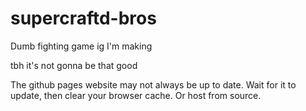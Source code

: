 # supercraftd-bros
Dumb fighting game ig I'm making

tbh it's not gonna be that good

The github pages website may not always be up to date. Wait for it to update, then clear your browser cache. Or host from source.
